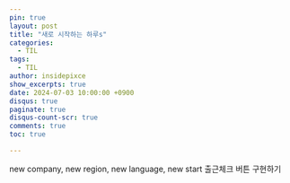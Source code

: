 ```yaml
---
pin: true
layout: post
title: "새로 시작하는 하루s"
categories:
  - TIL
tags:
  - TIL 
author: insidepixce
show_excerpts: true
date: 2024-07-03 10:00:00 +0900
disqus: true
paginate: true
disqus-count-scr: true
comments: true
toc: true

---
```



new company, new region, new language, new start
출근체크 버튼 구현하기 


